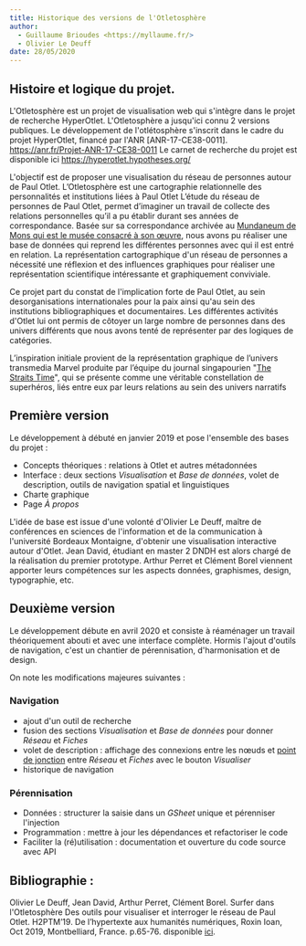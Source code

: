 ```yaml
---
title: Historique des versions de l'Otletosphère
author:
  - Guillaume Brioudes <https://myllaume.fr/>
  - Olivier Le Deuff
date: 28/05/2020
---
```


## Histoire et logique du projet.

L'Otletosphère est un projet de visualisation web qui s'intègre dans le projet de recherche HyperOtlet. L'Otletosphère a jusqu'ici connu 2 versions publiques.
Le développement de l'otlétosphère s'inscrit dans le cadre du projet HyperOtlet, financé par l'ANR [ANR-17-CE38-0011]. https://anr.fr/Projet-ANR-17-CE38-0011
Le carnet de recherche du projet est disponible ici https://hyperotlet.hypotheses.org/

L'objectif est de proposer une visualisation du réseau de personnes autour de Paul Otlet.
L’Otletosphère est une cartographie relationnelle des personnalités et institutions liées à Paul Otlet
L’étude du réseau de personnes de Paul Otlet, permet d’imaginer un travail de collecte des relations personnelles qu’il a pu établir durant ses années de correspondance.
 Basée sur sa correspondance archivée au [Mundaneum de Mons qui est le musée consacré à son œuvre](http://archives.mundaneum.org/), nous avons pu réaliser une base de données qui reprend les différentes personnes avec qui il est entré en relation.
 La représentation cartographique d'un réseau de personnes a nécessité une réflexion et des influences graphiques pour réaliser une représentation scientifique intéressante et graphiquement conviviale. 

 Ce projet part du constat de l'implication forte de Paul Otlet, au sein desorganisations internationales pour la paix ainsi qu'au sein des institutions bibliographiques et documentaires.
 Les différentes activités d'Otlet lui ont permis de côtoyer un large nombre de personnes dans des univers différents que nous avons tenté de représenter par des logiques de catégories.

L’inspiration initiale provient de la représentation graphique de l’univers transmedia Marvel produite par l’équipe du journal singapourien "[The Straits Time](https://graphics.straitstimes.com/STI/STIMEDIA/Interactives/2018/04/marvel-cinematic-universe-whos-who-interactive/index.html)", qui se présente comme une véritable constellation de superhéros, liés entre eux par leurs relations au sein des univers narratifs

## Première version

Le développement à débuté en janvier 2019 et pose l'ensemble des bases du projet :

- Concepts théoriques : relations à Otlet et autres métadonnées
- Interface : deux sections *Visualisation* et *Base de données*, volet de description, outils de navigation spatial et linguistiques
- Charte graphique
- Page *À propos*

L'idée de base est issue d'une volonté d'Olivier Le Deuff, maître de conférences en sciences de l'information et de la communication à l'université Bordeaux Montaigne, d'obtenir une visualisation interactive autour d'Otlet. Jean David, étudiant en master 2 DNDH est alors chargé de la réalisation du premier prototype. Arthur Perret et Clément Borel viennent apporter leurs compétences sur les aspects données, graphismes, design, typographie, etc. 

## Deuxième version

Le développement débute en avril 2020 et consiste à réaménager un travail théoriquement abouti et avec une interface complète. Hormis l'ajout d'outils de navigation, c'est un chantier de pérennisation, d'harmonisation et de design.

On note les modifications majeures suivantes :

### Navigation

- ajout d'un outil de recherche
- fusion des sections *Visualisation* et *Base de données* pour donner *Réseau* et *Fiches*
- volet de description : affichage des connexions entre les nœuds et [point de jonction](./demarche/choix-technique.md#union-des-vues) entre *Réseau* et *Fiches* avec le bouton *Visualiser*
- historique de navigation

### Pérennisation

- Données : structurer la saisie dans un *GSheet* unique et pérenniser l'injection
- Programmation : mettre à jour les dépendances et refactoriser le code
- Faciliter la (ré)utilisation : documentation et ouverture du code source avec API


## Bibliographie :

Olivier Le Deuff, Jean David, Arthur Perret, Clément Borel. Surfer dans l'Otletosphère Des outils pour visualiser et interroger le réseau de Paul Otlet. H2PTM’19. De l’hypertexte aux humanités numériques, Roxin Ioan, Oct 2019, Montbelliard, France. p.65-76. disponible [ici](https://archivesic.ccsd.cnrs.fr/sic_02480515).

